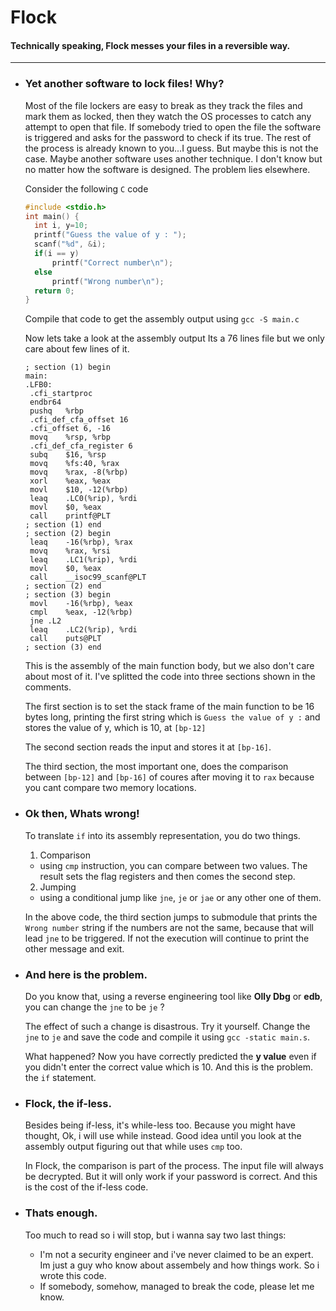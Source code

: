 # Flock
#### Technically speaking, Flock messes your files in a reversible way.
---
- ### Yet another software to lock files! Why?
   Most of the file lockers are easy to break as they track the files and mark them as locked, then they watch the OS processes to catch any attempt to open that file. If somebody tried to open the file the software is triggered and asks for the password to check if its true. The rest of the process is already known to you...I guess.
   But maybe this is not the case. Maybe another software uses another technique. I don't know but no matter how the software is designed. The problem lies elsewhere.

   Consider the following ```C``` code
   ```C
  #include <stdio.h>
  int main() {
     int i, y=10;
     printf("Guess the value of y : ");
     scanf("%d", &i);
     if(i == y)
         printf("Correct number\n");
     else
         printf("Wrong number\n");
     return 0;
  }

   ```
   Compile that code to get the assembly output using ```gcc -S main.c```
   
   Now lets take a look at the assembly output
   Its a 76 lines file but we only care about few lines of it.
   
   ```assembly
   ; section (1) begin
   main:
  .LFB0:
	.cfi_startproc
	endbr64
	pushq	%rbp
	.cfi_def_cfa_offset 16
	.cfi_offset 6, -16
	movq	%rsp, %rbp
	.cfi_def_cfa_register 6
	subq	$16, %rsp
	movq	%fs:40, %rax
	movq	%rax, -8(%rbp)
	xorl	%eax, %eax
	movl	$10, -12(%rbp)
	leaq	.LC0(%rip), %rdi
	movl	$0, %eax
	call	printf@PLT
  ; section (1) end
  ; section (2) begin
	leaq	-16(%rbp), %rax
	movq	%rax, %rsi
	leaq	.LC1(%rip), %rdi
	movl	$0, %eax
	call	__isoc99_scanf@PLT
  ; section (2) end
  ; section (3) begin
	movl	-16(%rbp), %eax
	cmpl	%eax, -12(%rbp)
	jne	.L2
	leaq	.LC2(%rip), %rdi
	call	puts@PLT
  ; section (3) end
   ```
   This is the assembly of the main function body, but we also don't care about most of it. I've splitted the code into three sections shown in the comments.
   
   The first section is to set the stack frame of the main function to be 16 bytes long, printing the first string which is ```Guess the value of y :``` and stores the value of y, which is 10, at ```[bp-12]```
   
   The second section reads the input and stores it at ```[bp-16]```.
   
   The third section, the most important one, does the comparison between ```[bp-12]``` and ```[bp-16]``` of coures after moving it to ```rax``` because you cant compare two memory locations.
   
- ### Ok then, Whats wrong!
  To translate ```if``` into its assembly representation, you do two things.
  1. Comparison
   - using ```cmp``` instruction, you can compare between two values. The result sets the flag registers and then comes the second step.
 
  2. Jumping
    - using a conditional jump like ```jne```, ```je``` or ```jae``` or any other one of them.

  In the above code, the third section jumps to submodule that prints the ```Wrong number``` string if the numbers are not the same, because that will lead ```jne``` to be triggered. If not the execution will continue to print the other message and exit. 
  
- ### And here is the problem.
  Do you know that, using a reverse engineering tool like __Olly Dbg__ or __edb__, you can change the ```jne``` to be ```je``` ?

  The effect of such a change is disastrous. Try it yourself. Change the ```jne``` to ```je``` and save the code and compile it using ```gcc -static main.s```.
  
  What happened? Now you have correctly predicted the __y value__ even if you didn't enter the correct value which is 10. And this is the problem. the ```if``` statement.
  
- ### Flock, the if-less.
  Besides being if-less, it's while-less too. Because you might have thought, Ok, i will use while instead. Good idea until you look at the assembly output figuring out that while uses ```cmp``` too.
  
  In Flock, the comparison is part of the process. The input file will always be decrypted. But it will only work if your password is correct. And this is the cost of the if-less code.
  
- ### Thats enough.
  Too much to read so i will stop, but i wanna say two last things:
    * I'm not a security engineer and i've never claimed to be an expert. Im just a guy who know about assembely and how things work. So i wrote this code.
    * If somebody, somehow, managed to break the code, please let me know.
